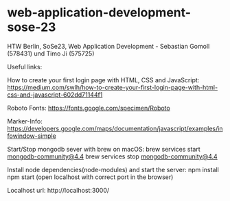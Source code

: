 # web-application-development-sose-23
HTW Berlin, SoSe23, Web Application Development - Sebastian Gomoll (578431) und Timo Ji (575725)

Useful links:

How to create your first login page with HTML, CSS and JavaScript:
https://medium.com/swlh/how-to-create-your-first-login-page-with-html-css-and-javascript-602dd71144f1

Roboto Fonts:
https://fonts.google.com/specimen/Roboto

Marker-Info:
https://developers.google.com/maps/documentation/javascript/examples/infowindow-simple

Start/Stop mongodb sever with brew on macOS:
brew services start mongodb-community@4.4
brew services stop mongodb-community@4.4

Install node dependencies(node-modules) and start the server:
npm install
npm start 
(open localhost with correct port in the browser)

Localhost url:
http://localhost:3000/
